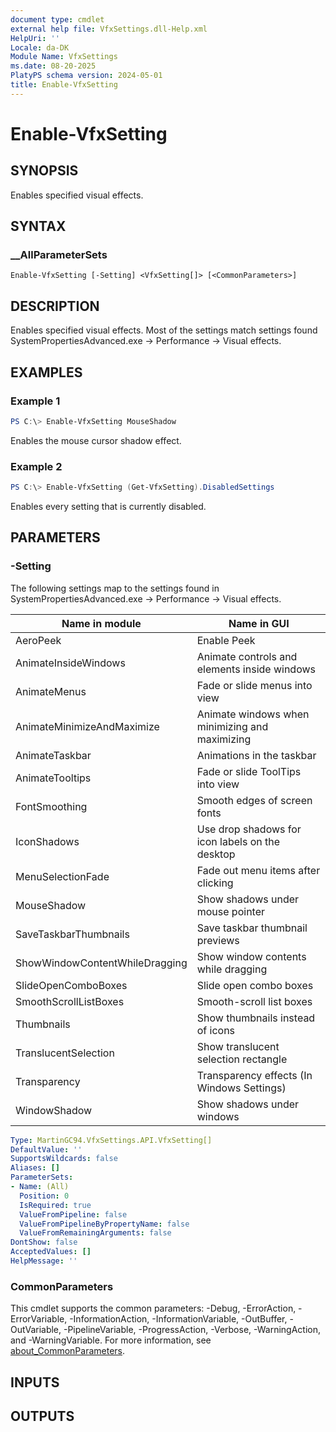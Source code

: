 ```yaml
---
document type: cmdlet
external help file: VfxSettings.dll-Help.xml
HelpUri: ''
Locale: da-DK
Module Name: VfxSettings
ms.date: 08-20-2025
PlatyPS schema version: 2024-05-01
title: Enable-VfxSetting
---
```


# Enable-VfxSetting

## SYNOPSIS

Enables specified visual effects.

## SYNTAX

### __AllParameterSets

```
Enable-VfxSetting [-Setting] <VfxSetting[]> [<CommonParameters>]
```

## DESCRIPTION

Enables specified visual effects.
Most of the settings match settings found SystemPropertiesAdvanced.exe -> Performance -> Visual effects.

## EXAMPLES

### Example 1
```powershell
PS C:\> Enable-VfxSetting MouseShadow
```

Enables the mouse cursor shadow effect.

### Example 2
```powershell
PS C:\> Enable-VfxSetting (Get-VfxSetting).DisabledSettings
```

Enables every setting that is currently disabled.

## PARAMETERS

### -Setting

The following settings map to the settings found in SystemPropertiesAdvanced.exe -> Performance -> Visual effects.

| Name in module                 | Name in GUI |
| ------------------------------ | ----------- |
| AeroPeek                       | Enable Peek |
| AnimateInsideWindows           | Animate controls and elements inside windows |
| AnimateMenus                   | Fade or slide menus into view |
| AnimateMinimizeAndMaximize     | Animate windows when minimizing and maximizing |
| AnimateTaskbar                 | Animations in the taskbar |
| AnimateTooltips                | Fade or slide ToolTips into view |
| FontSmoothing                  | Smooth edges of screen fonts |
| IconShadows                    | Use drop shadows for icon labels on the desktop |
| MenuSelectionFade              | Fade out menu items after clicking |
| MouseShadow                    | Show shadows under mouse pointer |
| SaveTaskbarThumbnails          | Save taskbar thumbnail previews |
| ShowWindowContentWhileDragging | Show window contents while dragging |
| SlideOpenComboBoxes            | Slide open combo boxes |
| SmoothScrollListBoxes          | Smooth-scroll list boxes |
| Thumbnails                     | Show thumbnails instead of icons |
| TranslucentSelection           | Show translucent selection rectangle |
| Transparency                   | Transparency effects (In Windows Settings) |
| WindowShadow                   | Show shadows under windows |

```yaml
Type: MartinGC94.VfxSettings.API.VfxSetting[]
DefaultValue: ''
SupportsWildcards: false
Aliases: []
ParameterSets:
- Name: (All)
  Position: 0
  IsRequired: true
  ValueFromPipeline: false
  ValueFromPipelineByPropertyName: false
  ValueFromRemainingArguments: false
DontShow: false
AcceptedValues: []
HelpMessage: ''
```

### CommonParameters

This cmdlet supports the common parameters: -Debug, -ErrorAction, -ErrorVariable,
-InformationAction, -InformationVariable, -OutBuffer, -OutVariable, -PipelineVariable,
-ProgressAction, -Verbose, -WarningAction, and -WarningVariable. For more information, see
[about_CommonParameters](https://go.microsoft.com/fwlink/?LinkID=113216).

## INPUTS

## OUTPUTS